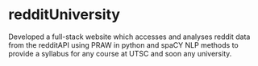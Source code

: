 # redditUniversity
Developed a full-stack website which accesses and analyses reddit data from the redditAPI using PRAW in python and spaCY NLP methods to provide a syllabus for any course at UTSC and soon any university.
